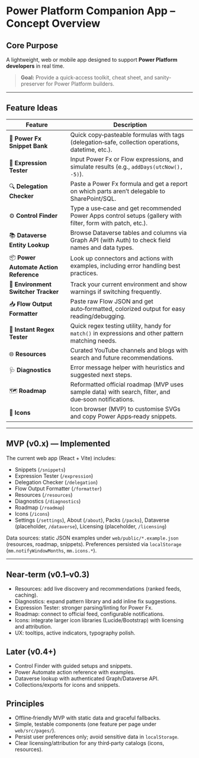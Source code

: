 # Power Platform Companion App – Concept Overview

## Core Purpose

A lightweight, web or mobile app designed to support **Power Platform developers** in real time.

> **Goal:** Provide a quick-access toolkit, cheat sheet, and sanity-preserver for Power Platform builders.

---

## Feature Ideas

| Feature                                | Description                                                                                                 |
| -------------------------------------- | ----------------------------------------------------------------------------------------------------------- |
| 🧠 **Power Fx Snippet Bank**           | Quick copy‑pasteable formulas with tags (delegation‑safe, collection operations, datetime, etc.).           |
| 🔁 **Expression Tester**               | Input Power Fx or Flow expressions, and simulate results (e.g., `addDays(utcNow(), -5)`).                   |
| 🔍 **Delegation Checker**              | Paste a Power Fx formula and get a report on which parts aren’t delegable to SharePoint/SQL.                |
| ⚙️ **Control Finder**                  | Type a use‑case and get recommended Power Apps control setups (gallery with filter, form with patch, etc.). |
| 📚 **Dataverse Entity Lookup**         | Browse Dataverse tables and columns via Graph API (with Auth) to check field names and data types.          |
| 📦 **Power Automate Action Reference** | Look up connectors and actions with examples, including error handling best practices.                      |
| 🔐 **Environment Switcher Tracker**    | Track your current environment and show warnings if switching frequently.                                   |
| 📥 **Flow Output Formatter**           | Paste raw Flow JSON and get auto‑formatted, colorized output for easy reading/debugging.                    |
| 🧪 **Instant Regex Tester**            | Quick regex testing utility, handy for `match()` in expressions and other pattern matching needs.           |
| 🌐 **Resources**                        | Curated YouTube channels and blogs with search and future recommendations.                                  |
| 🩺 **Diagnostics**                      | Error message helper with heuristics and suggested next steps.                                              |
| 🗺️ **Roadmap**                          | Reformatted official roadmap (MVP uses sample data) with search, filter, and due‑soon notifications.        |
| 🎨 **Icons**                            | Icon browser (MVP) to customise SVGs and copy Power Apps‑ready snippets.                                    |

---

## MVP (v0.x) — Implemented

The current web app (React + Vite) includes:

- Snippets (`/snippets`)
- Expression Tester (`/expression`)
- Delegation Checker (`/delegation`)
- Flow Output Formatter (`/formatter`)
- Resources (`/resources`)
- Diagnostics (`/diagnostics`)
- Roadmap (`/roadmap`)
- Icons (`/icons`)
- Settings (`/settings`), About (`/about`), Packs (`/packs`), Dataverse (placeholder, `/dataverse`), Licensing (placeholder, `/licensing`)

Data sources: static JSON examples under `web/public/*.example.json` (resources, roadmap, snippets). Preferences persisted via `localStorage` (`mm.notifyWindowMonths`, `mm.icons.*`).

---

## Near‑term (v0.1–v0.3)

- Resources: add live discovery and recommendations (ranked feeds, caching).
- Diagnostics: expand pattern library and add inline fix suggestions.
- Expression Tester: stronger parsing/linting for Power Fx.
- Roadmap: connect to official feed, configurable notifications.
- Icons: integrate larger icon libraries (Lucide/Bootstrap) with licensing and attribution.
- UX: tooltips, active indicators, typography polish.

## Later (v0.4+)

- Control Finder with guided setups and snippets.
- Power Automate action reference with examples.
- Dataverse lookup with authenticated Graph/Dataverse API.
- Collections/exports for icons and snippets.

## Principles

- Offline‑friendly MVP with static data and graceful fallbacks.
- Simple, testable components (one feature per page under `web/src/pages/`).
- Persist user preferences only; avoid sensitive data in `localStorage`.
- Clear licensing/attribution for any third‑party catalogs (icons, resources).
